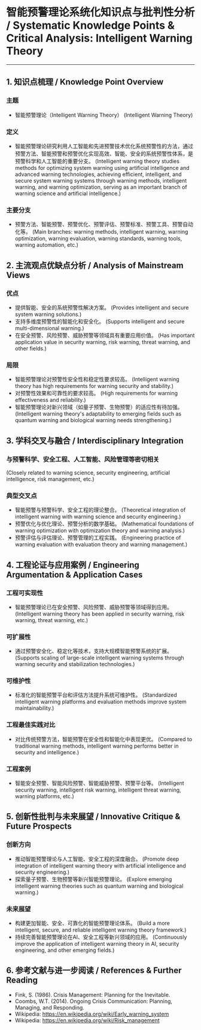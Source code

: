 # 智能预警理论系统化知识点与批判性分析 / Systematic Knowledge Points & Critical Analysis: Intelligent Warning Theory

---

## 1. 知识点梳理 / Knowledge Point Overview

### 主题

- 智能预警理论（Intelligent Warning Theory）
  (Intelligent Warning Theory)

### 定义

- 智能预警理论研究利用人工智能和先进预警技术优化系统预警性的方法，通过预警方法、智能预警和预警优化实现高效、智能、安全的系统预警性体系，是预警科学和人工智能的重要分支。
  (Intelligent warning theory studies methods for optimizing system warning using artificial intelligence and advanced warning technologies, achieving efficient, intelligent, and secure system warning systems through warning methods, intelligent warning, and warning optimization, serving as an important branch of warning science and artificial intelligence.)

### 主要分支

- 预警方法、智能预警、预警优化、预警评估、预警标准、预警工具、预警自动化等。
  (Main branches: warning methods, intelligent warning, warning optimization, warning evaluation, warning standards, warning tools, warning automation, etc.)

## 2. 主流观点优缺点分析 / Analysis of Mainstream Views

### 优点

- 提供智能、安全的系统预警性解决方案。
  (Provides intelligent and secure system warning solutions.)
- 支持多维度预警性的智能化和安全化。
  (Supports intelligent and secure multi-dimensional warning.)
- 在安全预警、风险预警、威胁预警等领域具有重要应用价值。
  (Has important application value in security warning, risk warning, threat warning, and other fields.)

### 局限

- 智能预警理论对预警性安全性和稳定性要求较高。
  (Intelligent warning theory has high requirements for warning security and stability.)
- 对预警性效果和可靠性的要求较高。
  (High requirements for warning effectiveness and reliability.)
- 智能预警理论对新兴领域（如量子预警、生物预警）的适应性有待加强。
  (Intelligent warning theory's adaptability to emerging fields such as quantum warning and biological warning needs strengthening.)

## 3. 学科交叉与融合 / Interdisciplinary Integration

### 与预警科学、安全工程、人工智能、风险管理等密切相关

  (Closely related to warning science, security engineering, artificial intelligence, risk management, etc.)

### 典型交叉点

- 智能预警与预警科学、安全工程的理论整合。
  (Theoretical integration of intelligent warning with warning science and security engineering.)
- 预警优化与优化理论、预警分析的数学基础。
  (Mathematical foundations of warning optimization with optimization theory and warning analysis.)
- 预警评估与评估理论、预警管理的工程实践。
  (Engineering practice of warning evaluation with evaluation theory and warning management.)

## 4. 工程论证与应用案例 / Engineering Argumentation & Application Cases

### 工程可实现性

- 智能预警理论已在安全预警、风险预警、威胁预警等领域得到应用。
  (Intelligent warning theory has been applied in security warning, risk warning, threat warning, etc.)

### 可扩展性

- 通过预警安全化、稳定化等技术，支持大规模智能预警系统的扩展。
  (Supports scaling of large-scale intelligent warning systems through warning security and stabilization technologies.)

### 可维护性

- 标准化的智能预警平台和评估方法提升系统可维护性。
  (Standardized intelligent warning platforms and evaluation methods improve system maintainability.)

### 工程最佳实践对比

- 对比传统预警方法，智能预警在安全性和智能化中表现更优。
  (Compared to traditional warning methods, intelligent warning performs better in security and intelligence.)

### 工程案例

- 智能安全预警、智能风险预警、智能威胁预警、预警平台等。
  (Intelligent security warning, intelligent risk warning, intelligent threat warning, warning platforms, etc.)

## 5. 创新性批判与未来展望 / Innovative Critique & Future Prospects

### 创新方向

- 推动智能预警理论与人工智能、安全工程的深度融合。
  (Promote deep integration of intelligent warning theory with artificial intelligence and security engineering.)
- 探索量子预警、生物预警等新兴智能预警理论。
  (Explore emerging intelligent warning theories such as quantum warning and biological warning.)

### 未来展望

- 构建更加智能、安全、可靠化的智能预警理论体系。
  (Build a more intelligent, secure, and reliable intelligent warning theory framework.)
- 持续完善智能预警理论在AI、安全工程等新兴领域的应用。
  (Continuously improve the application of intelligent warning theory in AI, security engineering, and other emerging fields.)

## 6. 参考文献与进一步阅读 / References & Further Reading

- Fink, S. (1986). Crisis Management: Planning for the Inevitable.
- Coombs, W.T. (2014). Ongoing Crisis Communication: Planning, Managing, and Responding.
- Wikipedia: <https://en.wikipedia.org/wiki/Early_warning_system>
- Wikipedia: <https://en.wikipedia.org/wiki/Risk_management>

